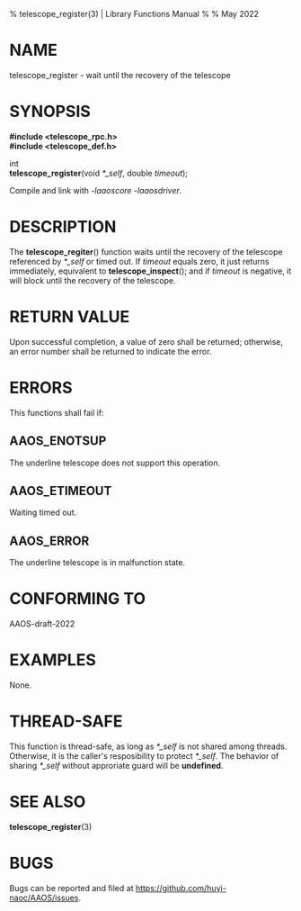 % telescope\_register(3) | Library Functions Manual
%
% May 2022

NAME
====

telescope\_register - wait until the recovery of the telescope

SYNOPSIS
========

**#include <telescope_rpc.h>**  
**#include <telescope_def.h>**

int  
**telescope_register**(void *\*\_self*, double *timeout*);

Compile and link with *-laaoscore* *-laaosdriver*.

DESCRIPTION
===========

The **telescope_regiter**() function waits until the recovery of the telescope referenced by *\*\_self* or timed out. If *timeout* equals zero, it just returns immediately, equivalent to **telescope_inspect**(); and if *timeout* is negative, it will block until the recovery of the telescope. 


RETURN VALUE
============

Upon successful completion, a value of zero shall be returned; otherwise, an error number shall be returned to indicate the error.

ERRORS
======

This functions shall fail if:

AAOS\_ENOTSUP
------------

The underline telescope does not support this operation.

AAOS\_ETIMEOUT
--------------

Waiting timed out.

AAOS\_ERROR
-----------

The underline telescope is in malfunction state.


CONFORMING TO
=============

AAOS-draft-2022

EXAMPLES
========

None.

THREAD-SAFE
===========

This function is thread-safe, as long as *\*\_self* is not shared among threads. Otherwise, it is the caller's resposibility to protect *\*\_self*. The behavior of sharing *\*\_self* without approriate guard will be **undefined**.

SEE ALSO
========

**telescope_register**(3)

BUGS
====

Bugs can be reported and filed at https://github.com/huyi-naoc/AAOS/issues.

